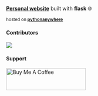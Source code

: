 **[Personal website](https://dogukanurker.com/)** built with **flask** 🌐

<sup>hosted on **[pythonanywhere](https://www.pythonanywhere.com/)**</sup>

#### Contributors

<a href="https://github.com/dogukanurker/dogukanurker.com/graphs/contributors">
  <img src="https://contrib.rocks/image?repo=dogukanurker/dogukanurker.com" />
</a>

#### Support

<a href="https://www.buymeacoffee.com/dogukanurker" target="_blank"><img src="https://cdn.buymeacoffee.com/buttons/v2/arial-red.png" alt="Buy Me A Coffee" style="height: 60px !important;width: 217px !important;" ></a>
